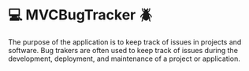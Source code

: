 # :computer: MVCBugTracker :beetle:
The purpose of the application is to keep track of issues in projects and software. 
Bug trakers are often used to keep track of issues during the development, deployment, 
and maintenance of a project or application. 

